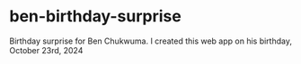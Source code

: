 # ben-birthday-surprise
Birthday surprise for Ben Chukwuma. I created this web app on his birthday, October 23rd, 2024 

